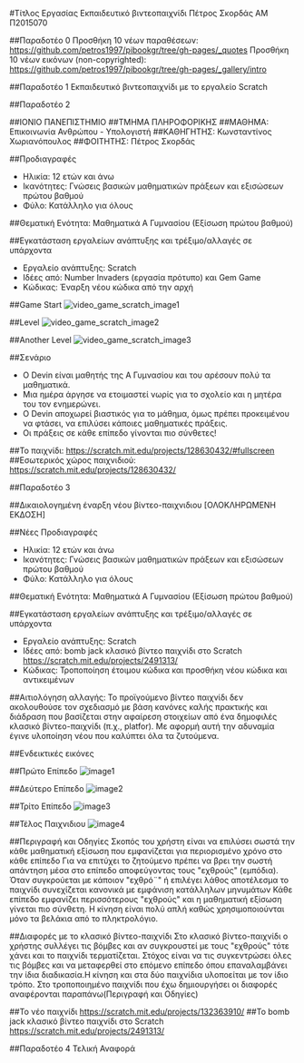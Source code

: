 #Τίτλος Εργασίας Εκπαιδευτικό βιντεοπαιχνίδι
Πέτρος Σκορδάς
ΑΜ Π2015070

##Παραδοτέο 0
Προσθήκη 10 νέων παραθέσεων: https://github.com/petros1997/pibookgr/tree/gh-pages/_quotes
Προσθήκη 10 νέων εικόνων (non-copyrighted): https://github.com/petros1997/pibookgr/tree/gh-pages/_gallery/intro

##Παραδοτέο 1
Εκπαιδευτικό βιντεοπαιχνίδι με το εργαλείο Scratch


##Παραδοτέο 2

##ΙΟΝΙΟ ΠΑΝΕΠΙΣΤΗΜΙΟ
##ΤΜΗΜΑ ΠΛΗΡΟΦΟΡΙΚΗΣ
##ΜΑΘΗΜΑ: Επικοινωνία Ανθρώπου - Υπολογιστή
##ΚΑΘΗΓΗΤΗΣ: Κωνσταντίνος Χωριανόπουλος
##ΦΟΙΤΗΤΗΣ: Πέτρος Σκορδάς

##Προδιαγραφές

* Ηλικία: 12 ετών και άνω
* Ικανότητες: Γνώσεις βασικών μαθηματικών πράξεων και εξισώσεων πρώτου βαθμού
* Φύλο: Κατάλληλο για όλους

##Θεματική Ενότητα: Μαθηματικά Α Γυμνασίου (Εξίσωση πρώτου βαθμού)

##Εγκατάσταση εργαλείων ανάπτυξης και τρέξιμο/αλλαγές σε υπάρχοντα
	
*	Εργαλείο ανάπτυξης: Scratch
*	Ιδέες από: Number Invaders (εργασία πρότυπο) και Gem Game
*	Κώδικας: Έναρξη νέου κώδικα από την αρχή

##Game Start
![video_game_scratch_image1](https://cloud.githubusercontent.com/assets/22654144/20073107/8ea7433e-a533-11e6-8842-945efd302913.png)


##Level
![video_game_scratch_image2](https://cloud.githubusercontent.com/assets/22654144/20073593/82d3f974-a535-11e6-8f4c-6c20eff0a115.png)


##Another Level
![video_game_scratch_image3](https://cloud.githubusercontent.com/assets/22654144/20073631/a4cd47e2-a535-11e6-8804-9c342a3105f0.png)


##Σενάριο
	
*	Ο Devin είναι μαθητής της Α Γυμνασίου και του αρέσουν πολύ τα μαθηματικά.
*	Μια ημέρα άργησε να ετοιμαστεί νωρίς για το σχολείο και η μητέρα του τον ενημερώνει.
*	Ο Devin αποχωρεί βιαστικός για το μάθημα, όμως πρέπει προκειμένου να φτάσει, να επιλύσει κάποιες μαθηματικές πράξεις.
*	Οι πράξεις σε κάθε επίπεδο γίνονται πιο σύνθετες!

##Το παιχνίδι: https://scratch.mit.edu/projects/128630432/#fullscreen
##Εσωτερικός χώρος παιχνιδιού: https://scratch.mit.edu/projects/128630432/


##Παραδοτέο 3

##Δικαιολογημένη έναρξη νέου βίντεο-παιχνιδιου [ΟΛΟΚΛΗΡΩΜΕΝΗ ΕΚΔΟΣΗ]

##Νέες Προδιαγραφές

* Ηλικία: 12 ετών και άνω
* Ικανότητες: Γνώσεις βασικών μαθηματικών πράξεων και εξισώσεων πρώτου βαθμού
* Φύλο: Κατάλληλο για όλους

##Θεματική Ενότητα: Μαθηματικά Α Γυμνασίου (Εξίσωση πρώτου βαθμού)

##Εγκατάσταση εργαλείων ανάπτυξης και τρέξιμο/αλλαγές σε υπάρχοντα
	
*	Εργαλείο ανάπτυξης: Scratch
*	Ιδέες από:  bomb jack κλασικό βίντεο παιχνίδι στο Scratch https://scratch.mit.edu/projects/2491313/
*	Κώδικας: Τροποποίηση έτοιμου κώδικα και προσθήκη νέου κώδικα και αντικειμένων

##Αιτιολόγηση αλλαγής: Το προϊγούμενο βίντεο παιχνίδι δεν ακολουθούσε τον σχεδιασμό με βάση κανόνες καλής πρακτικής και διάδραση που βασίζεται στην αφαίρεση στοιχείων από ένα δημοφιλές κλασικό βίντεο-παιχνίδι (π.χ., platfor). Με αφορμή αυτή την αδυναμία έγινε υλοποίηση νέου που καλύπτει όλα τα ζυτούμενα.

##Ενδεικτικές εικόνες 

##Πρώτο Επίπεδο
![image1](https://cloud.githubusercontent.com/assets/22654144/20836337/8dc6872c-b8a7-11e6-8ead-2b2f0e98274e.png)


##Δεύτερο Επίπεδο
![image2](https://cloud.githubusercontent.com/assets/22654144/20836360/a5183f88-b8a7-11e6-8d0b-fbf0ced6c410.png)


##Τρίτο Επίπεδο
![image3](https://cloud.githubusercontent.com/assets/22654144/20836380/bf4add84-b8a7-11e6-99ba-083364b7af47.png)

##Τέλος Παιχνιδιου
![image4](https://cloud.githubusercontent.com/assets/22654144/20836392/ca93c318-b8a7-11e6-87bf-a244f447180c.png)

##Περιγραφή και Οδηγίες
Σκοπός του χρήστη είναι να επιλύσει σωστά την κάθε μαθηματική εξίσωση που εμφανίζεται για περιορισμένο χρόνο στο κάθε επίπεδο
Για να επιτύχει το ζητούμενο πρέπει να βρει την σωστή απάντηση μέσα στο επίπεδο αποφεύγοντας τους "εχθρούς" (εμπόδια).
Όταν συγκρούεται με κάποιον "εχθρό¨" ή επιλέγει λάθος αποτέλεσμα το παιχνίδι συνεχίζεται κανονικά με εμφάνιση κατάλληλων μηνυμάτων
Κάθε επίπεδο εμφανίζει περισσότερους "εχθρούς" και η μαθηματική εξίσωση γίνεται πιο σύνθετη.
Η κίνηση είναι πολύ απλή καθώς χρησιμοποιούνται μόνο τα βελάκια από το πληκτρολόγιο.

##Διαφορές με το κλασικό βίντεο-παιχνίδι
Στο κλασικό βίντεο-παιχνίδι ο χρήστης συλλέγει τις βόμβες και αν συγκρουστεί με τους "εχθρούς" τότε χάνει και το παιχνίδι τερματίζεται. Στόχος είναι να τις συγκεντρώσει όλες τις βόμβες και να μεταφερθεί στο επόμενο επίπεδο όπου επαναλαμβάνει την ίδια διαδικασία.Η κίνηση και στα δύο παιχνίδια υλοποείται με τον ίδιο τρόπο. Στο τροποποιημένο παιχνίδι που έχω δημιουργήσει οι διαφορές αναφέρονται παραπάνω(Περιγραφή και Οδηγίες)

##Το νέο παιχνίδι https://scratch.mit.edu/projects/132363910/
##Το bomb jack κλασικό βίντεο παιχνίδι στο Scratch https://scratch.mit.edu/projects/2491313/

##Παραδοτέο 4 Τελική Αναφορά


